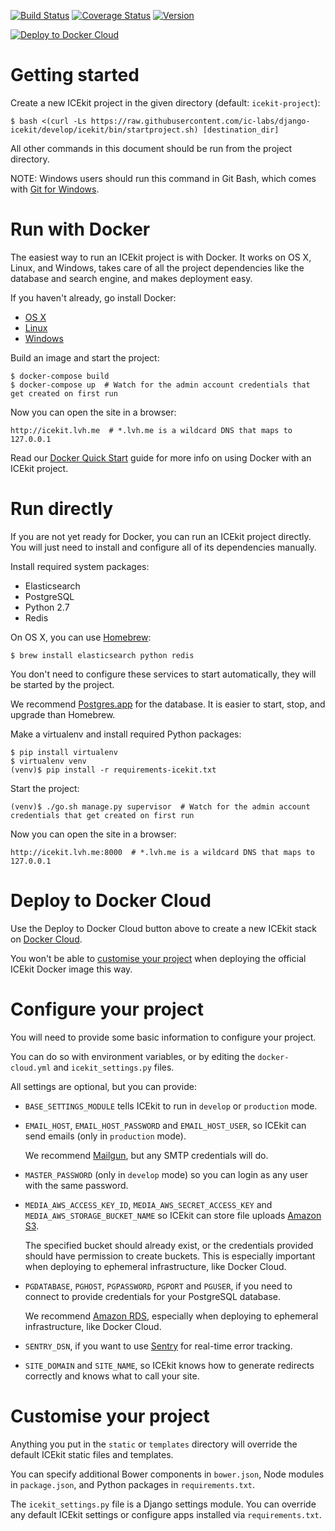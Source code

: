 [![Build Status](https://img.shields.io/travis/ic-labs/django-icekit.svg)](https://travis-ci.org/ic-labs/django-icekit)
[![Coverage Status](https://img.shields.io/coveralls/ic-labs/django-icekit.svg)](https://coveralls.io/github/ic-labs/django-icekit)
[![Version](https://img.shields.io/pypi/v/django-icekit.svg)](https://pypi.python.org/pypi/django-icekit)

[![Deploy to Docker Cloud](https://files.cloud.docker.com/images/deploy-to-dockercloud.svg)](https://cloud.docker.com/stack/deploy/)

# Getting started

Create a new ICEkit project in the given directory (default: `icekit-project`):

    $ bash <(curl -Ls https://raw.githubusercontent.com/ic-labs/django-icekit/develop/icekit/bin/startproject.sh) [destination_dir]

All other commands in this document should be run from the project directory.

NOTE: Windows users should run this command in Git Bash, which comes with
[Git for Windows](https://git-for-windows.github.io/).

# Run with Docker

The easiest way to run an ICEkit project is with Docker. It works on OS X,
Linux, and Windows, takes care of all the project dependencies like the
database and search engine, and makes deployment easy.

If you haven't already, go install Docker:

  * [OS X](https://download.docker.com/mac/stable/Docker.dmg)
  * [Linux](https://docs.docker.com/engine/installation/linux/)
  * [Windows](https://download.docker.com/win/stable/InstallDocker.msi)

Build an image and start the project:

    $ docker-compose build
    $ docker-compose up  # Watch for the admin account credentials that get created on first run

Now you can open the site in a browser:

    http://icekit.lvh.me  # *.lvh.me is a wildcard DNS that maps to 127.0.0.1

Read our [Docker Quick Start](https://github.com/ic-labs/django-icekit/blob/master/docs/docker-quick-start.md)
guide for more info on using Docker with an ICEkit project.

# Run directly

If you are not yet ready for Docker, you can run an ICEkit project directly.
You will just need to install and configure all of its dependencies manually.

Install required system packages:

  * Elasticsearch
  * PostgreSQL
  * Python 2.7
  * Redis

On OS X, you can use [Homebrew](http://brew.sh/):

    $ brew install elasticsearch python redis

You don't need to configure these services to start automatically, they will
be started by the project.

We recommend [Postgres.app](http://postgresapp.com/) for the database. It is
easier to start, stop, and upgrade than Homebrew.

Make a virtualenv and install required Python packages:

    $ pip install virtualenv
    $ virtualenv venv
    (venv)$ pip install -r requirements-icekit.txt

Start the project:

    (venv)$ ./go.sh manage.py supervisor  # Watch for the admin account credentials that get created on first run

Now you can open the site in a browser:

    http://icekit.lvh.me:8000  # *.lvh.me is a wildcard DNS that maps to 127.0.0.1

# Deploy to Docker Cloud

Use the Deploy to Docker Cloud button above to create a new ICEkit stack on
[Docker Cloud](https://cloud.docker.com/).

You won't be able to [customise your project](#customise-your-project) when
deploying the official ICEkit Docker image this way.

# Configure your project

You will need to provide some basic information to configure your project.

You can do so with environment variables, or by editing the `docker-cloud.yml`
and `icekit_settings.py` files.

All settings are optional, but you can provide:

  * `BASE_SETTINGS_MODULE` tells ICEkit to run in `develop` or `production`
    mode.

  * `EMAIL_HOST`, `EMAIL_HOST_PASSWORD` and `EMAIL_HOST_USER`, so ICEkit can
    send emails (only in `production` mode).

    We recommend [Mailgun](http://www.mailgun.com/), but any SMTP credentials
    will do.

  * `MASTER_PASSWORD` (only in `develop` mode) so you can login as any user
    with the same password.

  * `MEDIA_AWS_ACCESS_KEY_ID`, `MEDIA_AWS_SECRET_ACCESS_KEY` and
    `MEDIA_AWS_STORAGE_BUCKET_NAME` so ICEkit can store file uploads
    [Amazon S3](https://aws.amazon.com/s3/).

    The specified bucket should already exist, or the credentials provided
    should have permission to create buckets. This is especially important when
    deploying to ephemeral infrastructure, like Docker Cloud.

  * `PGDATABASE`, `PGHOST`, `PGPASSWORD`, `PGPORT` and `PGUSER`, if you need to
    connect to provide credentials for your PostgreSQL database.

    We recommend [Amazon RDS](https://aws.amazon.com/rds/), especially when
    deploying to ephemeral infrastructure, like Docker Cloud.

  * `SENTRY_DSN`, if you want to use [Sentry](https://getsentry.com/) for
    real-time error tracking.

  * `SITE_DOMAIN` and `SITE_NAME`, so ICEkit knows how to generate redirects
    correctly and knows what to call your site.

# Customise your project

Anything you put in the `static` or `templates` directory will override the
default ICEkit static files and templates.

You can specify additional Bower components in `bower.json`, Node modules in
`package.json`, and Python packages in `requirements.txt`.

The `icekit_settings.py` file is a Django settings module. You can override any
default ICEkit settings or configure apps installed via `requirements.txt`.
